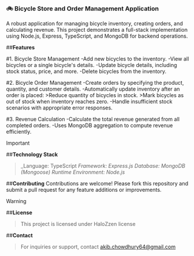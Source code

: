 ### 🚲 Bicycle Store and Order Management Application

A robust application for managing bicycle inventory, creating orders, and calculating revenue. This project demonstrates a full-stack implementation using Node.js, Express, TypeScript, and MongoDB for backend operations.

##**Features**

#1. Bicycle Store Management
  -Add new bicycles to the inventory.
    -View all bicycles or a single bicycle's details.
        -Update bicycle details, including stock status, price, and more.
            -Delete bicycles from the inventory.

#2. Bicycle Order Management
  -Create orders by specifying the product, quantity, and customer details.
    -Automatically update inventory after an order is placed:
      >Reduce quantity of bicycles in stock.
        >Mark bicycles as out of stock when inventory reaches zero.
          -Handle insufficient stock scenarios with appropriate error responses.

#3. Revenue Calculation
  -Calculate the total revenue generated from all completed orders.
    -Uses MongoDB aggregation to compute revenue efficiently.

> [!IMPORTANT]
##**Technology Stack**
>_Language: TypeScript
>_Framework: Express.js
>Database: MongoDB (Mongoose)
>Runtime Environment: Node.js_


##**Contributing**
Contributions are welcome! Please fork this repository and submit a pull request for any feature additions or improvements.

> [!WARNING]
##**License**
>This project is licensed under HaloZzen license

##**Contact**
>For inquiries or support, contact akib.chowdhury64@gmail.com
